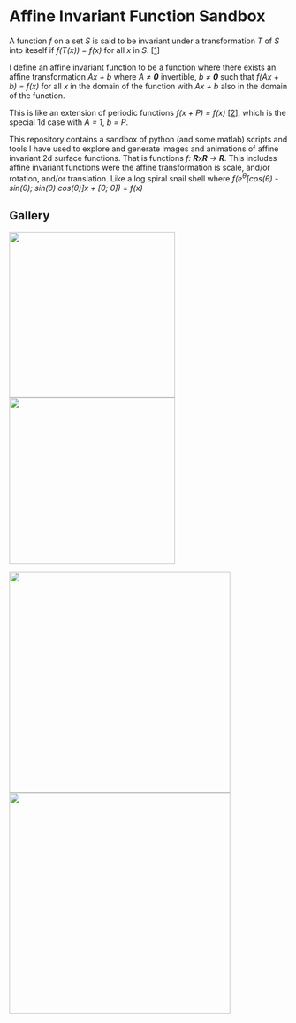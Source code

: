 # Affine Invariant Function Sandbox
A function *f* on a set *S* is said to be invariant under a transformation *T* of *S* into iteself if *f(T(x)) = f(x)* for all *x* in *S*. [[1]]

I define an affine invariant function to be a function where there exists an affine transformation *Ax + b* where *A &ne; **0*** invertible, *b &ne; **0*** such that
*f(Ax + b) = f(x)* for all *x* in the domain of the function with *Ax + b* also in the domain of the function.

This is like an extension of periodic functions *f(x + P) = f(x)* [[2]], which is the special 1d case with *A = 1*, *b = P*.

This repository contains a sandbox of python (and some matlab) scripts and tools I have used to explore and generate images and animations of affine invariant 2d surface functions. That is functions *f: **R***x***R** &rarr; **R***.
This includes affine invariant functions were the affine transformation is scale, and/or rotation, and/or translation. 
Like a log spiral snail shell where *f(e<sup>&theta;</sup>[cos(&theta;) -sin(&theta;); sin(&theta;) cos(&theta;)]x + [0; 0]) = f(x)*

## Gallery
<img src="https://raw.githubusercontent.com/nmillerns/affine_invariant_functions/master/figs/tran_rot.gif" height=300> <img src="https://raw.githubusercontent.com/nmillerns/affine_invariant_functions/master/figs/snailshell.png" height=300>

<img src="https://raw.githubusercontent.com/nmillerns/affine_invariant_functions/master/figs/scaled_tran.gif" height=400> <img src="https://raw.githubusercontent.com/nmillerns/affine_invariant_functions/master/figs/smooth_magic.gif" height=400>

[1]: https://encyclopedia2.thefreedictionary.com/invariant+function 
[2]: https://en.wikipedia.org/wiki/Periodic_function
